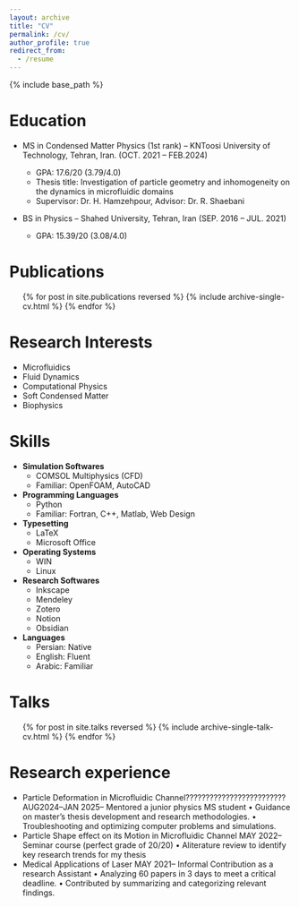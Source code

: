 ```yaml
---
layout: archive
title: "CV"
permalink: /cv/
author_profile: true
redirect_from:
  - /resume
---
```


{% include base_path %}

Education
======
* MS in Condensed Matter Physics (1st rank) – KNToosi University of Technology, Tehran, Iran. (OCT. 2021 – FEB.2024)
  * GPA: 17.6/20 (3.79/4.0)
  * Thesis title: Investigation of particle geometry and inhomogeneity on the dynamics in microfluidic domains
  * Supervisor: Dr. H. Hamzehpour, Advisor: Dr. R. Shaebani
  
* BS in Physics – Shahed University, Tehran, Iran (SEP. 2016 – JUL. 2021)
  * GPA: 15.39/20 (3.08/4.0)

Publications
======
  <ul>{% for post in site.publications reversed %}
    {% include archive-single-cv.html %}
  {% endfor %}</ul>
  
Research Interests
======
- Microfluidics  
- Fluid Dynamics  
- Computational Physics 
- Soft Condensed Matter 
- Biophysics  

Skills
======
* **Simulation Softwares**
  * COMSOL Multiphysics (CFD)
  * Familiar: OpenFOAM, AutoCAD
* **Programming Languages**
  * Python
  * Familiar: Fortran, C++, Matlab, Web Design
* **Typesetting**
  * LaTeX
  * Microsoft Office
* **Operating Systems**
  * WIN
  * Linux
* **Research Softwares**
  * Inkscape
  * Mendeley
  * Zotero
  * Notion
  * Obsidian
* **Languages**
  * Persian: Native
  * English: Fluent
  * Arabic: Familiar


  
Talks
======
  <ul>{% for post in site.talks reversed %}
    {% include archive-single-talk-cv.html  %}
  {% endfor %}</ul>
  
Research experience
======
 * Particle Deformation in Microfluidic Channel?????????????????????????
 AUG2024–JAN 2025– Mentored a junior physics MS student
  • Guidance on master’s thesis development and research methodologies.
  • Troubleshooting and optimizing computer problems and simulations.
 * Particle Shape effect on its Motion in Microfluidic Channel
 MAY 2022– Seminar course (perfect grade of 20/20)
  • Aliterature review to identify key research trends for my thesis
 * Medical Applications of Laser
 MAY 2021– Informal Contribution as a research Assistant
  • Analyzing 60 papers in 3 days to meet a critical deadline.
  • Contributed by summarizing and categorizing relevant findings.

